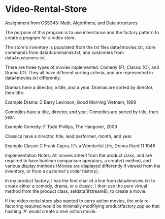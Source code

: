 Video-Rental-Store
==================

Assignment from CSS343: Math, Algorithms, and Data structures

The purpose of this program is to use inheritance and the factory pattern to create a program for a video store. 

The store's inventory is populated from the txt files data4movies.txt, store commands from data4commands.txt, and 
customers from data4customers.txt.

There are three types of movies implemented: Comedy (F), Classic (C), and Drama (D). They all have different sorting
criteria, and are represented in data4movies.txt differently.

Dramas have a director, a title, and a year. Dramas are sorted by director, then title.

Example Drama: D Barry Levinson, Good Morning Vietnam, 1988

Comedies have a title, director, and year. Comedies are sorted by title, then year.

Example Comedy: F Todd Phillips, The Hangover, 2009

Classics have a director, title, lead performer, month, and year.

Example Classic:C Frank Capra, It's a Wonderful Life, Donna Reed 11 1946


Implementation Notes:
All movies inherit from the product class, and are required to have boolean comparison operators, a create() method,
and various display methods (Movies are displayed differently if viewed from the inventory, 
or from a customer's order history).

In my product factory, I has the first char of a line from data4movies.txt to create either a comedy, drama, or a classic.
I then use the pure virtual method from the product class, setdata(ifstream&), to create a movie. 

If the video
rental store also wanted to carry action movies, the only re-factoring required would be minimally modifiying 
productfactory.cpp so that hashing 'A' would create a new action movie. 

